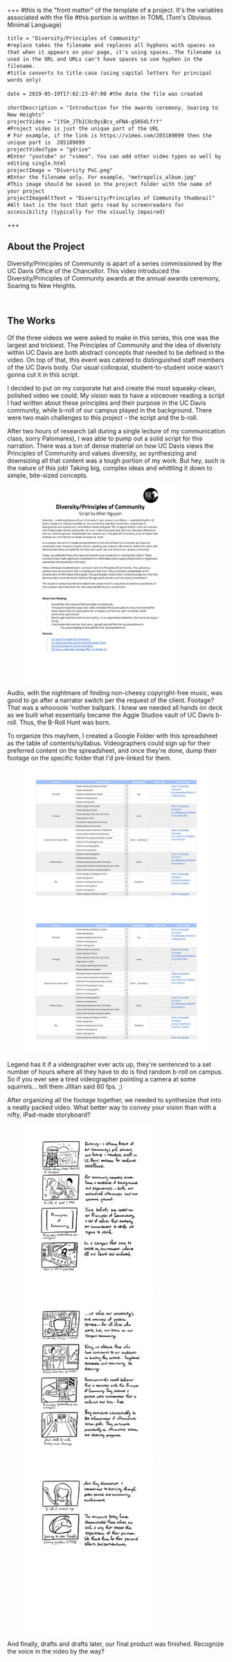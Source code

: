 +++
    #this is the "front matter" of the template of a project. It's the variables associated with the file
    #this portion is written in TOML (Tom's Obvious Minimal Language)
    
    title = "Diversity/Principles of Community"
    #replace takes the filename and replaces all hyphens with spaces so that when it appears on your page, it's using spaces. The filename is used in the URL and URLs can't have spaces so use hyphen in the filename.
    #title converts to title-case (using capital letters for principal words only)
    
    date = 2019-05-19T17:02:23-07:00 #the date the file was created
    
    shortDescription = "Introduction for the awards ceremony, Soaring to New Heights"
    projectVideo = "1YSm_JTb1COc0yiBcs_aFNA-g5K6dLfrY"
    #Project video is just the unique part of the URL  
    # For example, if the link is https://vimeo.com/285189099 then the unique part is  285189099
    projectVideoType = "gdrive"
    #Enter "youtube" or "vimeo". You can add other video types as well by editing single.html 
    projectImage = "Diversity PoC.png"
    #Enter the filename only. For example, "metropolis_album.jpg" 
    #This image should be saved in the project folder with the name of your project 
    projectImageAltText = "Diversity/Principles of Community thumbnail"
    #Alt text is the text that gets read by screenreaders for accessibility (typically for the visually impaired) 

+++


<h2 class="section-title">About the Project</h2>
<p>Diversity/Principles of Community is apart of a series commissioned by the UC Davis Office of the Chancellor. This video introduced the Diversity/Principles of Community awards at the annual awards ceremony, Soaring to New Heights.
</p>
<br>
<h2 class="section-title">The Works</h2>
    <p>Of the three videos we were asked to make in this series, this one was the largest and trickiest. The Principles of Community and the idea of diveristy within UC Davis are both abstract concepts that needed to be defined in the video. On top of that, this event was catered to distinguished staff members of the UC Davis body. Our usual colloquial, student-to-student voice wasn't gonna cut it in this script.</p>
    <p>I decided to put on my corporate hat and create the most squeaky-clean, polished video we could. My vision was to have a voiceover reading a script I had written about these principles and their purpose in the UC Davis community, while b-roll of our campus played in the background. There were two main challenges to this project – the script and the b-roll.</p>
    <p>After two hours of research (all during a single lecture of my communication class, sorry Palomares), I was able to pump out a solid script for this narration. There was a ton of dense material on how UC Davis views the Principles of Community and values diversity, so synthesizing and downsizing all that content was a tough portion of my work. But hey, such is the nature of this job! Taking big, complex ideas and whittling it down to simple, bite-sized concepts.</p>
        <div class="pp-gallery">
                <figure class="pp-gallery-item">
                    <img src="Diversity_Principles of Community-1.jpg" alt="Diversity/Principles of Community script" width=350px height=auto />
                </figure>
        </div>
    <p>Audio, with the nightmare of finding non-cheesy copyright-free music, was good to go after a narrator switch per the request of the client. Footage? That was a whoooole 'nother ballpark. I knew we needed all hands on deck as we built what essentially became the Aggie Studios vault of UC Davis b-roll. Thus, the B-Roll Hunt was born.</p>
    <p>To organize this mayhem, I created a Google Folder with this spreadsheet as the table of contents/syllabus. Videographers could sign up for their preferred content on the spreadsheet, and once they're done, dump their footage on the specific folder that I'd pre-linked for them.
        <div class="pp-gallery">
                <figure class="pp-gallery-item">
                    <img src="Aggie Studios B-Roll Hunt - Diversity_Principles of Community-1.jpg" alt="B-Roll Hunt Spreadsheet" width=450px height=auto />
                    <img src="Aggie Studios B-Roll Hunt - Diversity_Principles of Community-1.jpg" alt="B-Roll Hunt Spreadsheet" width=450px height=auto />
                </figure>
        </div>
    <p>Legend has it if a videographer ever acts up, they're sentenced to a set number of hours where all they have to do is find random b-roll on campus. So if you ever see a tired videographer pointing a camera at some squirrels... tell them Jillian said 60 fps. ;)</p>
    <p>After organizing all the footage together, we needed to synthesize <i>that</i> into a neatly packed video. What better way to convey your vision than with a nifty, iPad-made storyboard?
        <div class="pp-gallery">
                <figure class="pp-gallery-item">
                    <img src="Diversity & Principles of Community Storyboard-1.jpg" alt="Storyboard Page 1" width=300px height=auto />
                    <img src="Diversity & Principles of Community Storyboard-2.jpg" alt="Storyboard Page 2" width=300px height=auto />
                    <img src="Diversity & Principles of Community Storyboard-3.jpg" alt="Storyboard Page 3" width=300px height=auto />
                </figure>
        </div>
    <p>And finally, drafts and drafts later, our final product was finished. Recognize the voice in the video by the way?</p>
    <p></p>
    <p></p>
    <p></p>
    <p></p>

    

<!-- a new line in markdown will not be displayed in the browser.
\
\
\ 
the lines above this line showed up because they started with backslash (NOT A NORMAL SLASH) \
*here's some "emphasized" text, which defaults to italics but you can make it anythign you want in css*
**here's some "strong" text, which defaults to bold but you can make it anything you want in css**

Below is a list
* asterisks make bullets
- hyphens make bullets
+ plusses make bullets
* you can choose! -->

